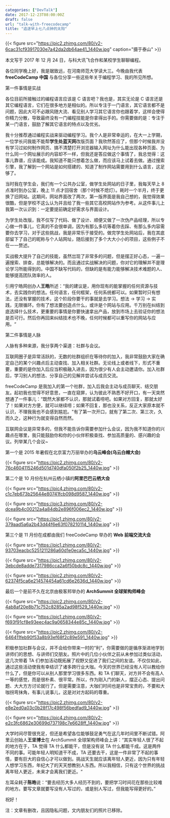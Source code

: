 ```yaml
---
categories: ["DevTalk"]
date: 2017-12-23T08:00:00Z
draft: false
url: "talk-with-freecodecamp"
title: "追逐早上七八点钟的太阳"
---
```


{{< figure src="https://pic2.zhimg.com/80/v2-6cac31cf93917030e7a42da2db64ae41_1440w.jpg" caption="摄于泰山" >}}

本文写于 2017 年 12 月 24 日，与科大讯飞合作和某校学生聊聊编程。

各位同学晚上好，我是琚致远，在河南师范大学读大三。今晚由我代表 **freeCodeCamp 中国** 与各位分享一些这些年关于编程学习、我的所见所想。

第一件事情是实战

各位目前所接触过的编程语言应该是 C 语言吧？我也是，其实无论是 C 语言还是其它编程语言，它们在很多地方是相似的。所以专注于一门语言，其它语言都不是问题，因此大可不必跟风随大流、看见别人学习其它语言你也跟着学，这样会使得你精力分散，导致最终没有一门编程技能是你拿得出手的。你需要做的是：专注于某一门语言，鼓励了解其它语言的特点以及优劣。

我十分推荐通过编程实战来驱动编程学习。我个人是非常幸运的，在大一上学期，一位学长问我能不能帮**学生处蓝天网**改版页面？我欣然答应了，但那个时候我并没有学习过如何制作网页、搞不清楚打开浏览器输入网址为什么能出现各种页面、为什么同一个网址展示的内容却不一样，但我还是答应做这个事情了，我总觉得：这事儿靠谱，应该能成。我知道不能只想着怎么做，而应该马上试着去做。通过搜索引擎，我了解到一个网站是如何搭建的、知道了制作网站需要用到什么语言，这足够了。

当时我在学生会，我们有一个公共办公室，做学生处网站的日子里，我每天早上 8 点准时到办公室，晚上 11 点才回宿舍（那个时候不熄灯）。耗时一个半月，终于更换了旧网站。这期间，网站界面改了两次，第一版界面是我自己想的，我觉得效果很酷，但是学校不这么认为并且给了我一些其它高校网站作为参考。从这件事儿上我第一次认识到：一定要提前确定好需求与界面设计。

为学生处改版，我不仅写了代码、做了设计、顺便又做了一次伪产品经理，所以专心做一件事儿，它真的不会很单调，因为有那么多坑等着你去踩、有那么多内容需要你去学习，对于这些挑战，我是非常乐于接受的。做完学生处网站后，我在其底部留下了自己的昵称与个人站网址，随后接到了多个大大小小的项目，这些例子不在一一赘述。

实战极大提升了自己的技能，虽然岀现了非常多的问题，但是摆正好心态，一遍一遍搜索、排查，总能够解决的。而且通过实战解决的问题，你对它的理解并不是理论学习所能得到的。中国不缺写代码的，但缺的是有能力能够解决技术难题的人、能够提高团队效率的人。

引用宁皓网创办人**王皓**所述：“我的建议是，用你现有的能掌握的任何资源与技术，去实践你的想法。任何语言，任何框架，任何系统都可以。如果暂时只有想法，还没有掌握的技术，这个阶段你要干的事就是去学习。想法 → 学习 → 实践，无限循环。你有了想法要创造点什么，或许是个网站与应用。千万别在纠结到底选择什么技术，更重要的事情是你要快速拿出产品，放到市场上去验证你的想法是否可行。然后你再回来纠结技术也不晚，任何时候都可以重写你的网站与应用。“

第二件事情是人脉

人脉有多种来源，我分享两个渠道：社群与会议。

互联网圈子是异常活跃的，无数的社群组织在等待你的加入，我非常鼓励大家在确定自己的某个兴趣点后主动查找、加入相关社群。无论线上或者线下，形式不重要，重要的是你加入后应当积极融入进去，因为很少有人会主动邀请你。加入社群后，学习别人的想法、分享自己的见解并尝试与成员交流。

freeCodeCamp 是我加入的第一个社群，加入后我会主动与成员聊天、结交朋友。起初我也觉得不好意思，一直在窥屏，认为彼此不熟悉不好开口，有一天突然想通了一件事儿：“既然大家都不认识，那就试着唠吧。如果对方回复，那就太好了！如果对方方便，就可以继续唠；如果不回复，那也没关系，反正大家原本就不认识，不理我我也不会感到尴尬。"有了第一次开口，就有了第二次、第三次，久而久之，这种行为就变得自然而然。

互联网会议是异常多的，但我不能告诉你需要参加什么会议，因为我不知道你的兴趣点在哪里，我只能鼓励你和你的小伙伴积极查找、参加高质量的、感兴趣的会议。列举某几个会议~

第一个是 2015 年暑假在北京富力万丽举办的**乌云峰会(乌云白帽大会)**

{{< figure src="https://pic2.zhimg.com/80/v2-76c4604115246d501d740dfa050f2b25_1440w.jpg" >}}

第二个是 10 月份在杭州云栖小镇的**阿里巴巴云栖大会**

{{< figure src="https://pic4.zhimg.com/80/v2-c1c7eb673b25644e80741fcb098d9587_1440w.jpg" >}}

{{< figure src="https://pic3.zhimg.com/80/v2-dcea9b4c00212a4a84db2e896f006ec2_1440w.jpg" >}}

{{< figure src="https://pic1.zhimg.com/80/v2-379aad5a6a2b43d44f6e63f078210114_1440w.jpg" >}}

第三个是 11 月份在成都由我们 freeCodeCamp 举办的 **Web 前端交流大会**

{{< figure src="https://pic1.zhimg.com/80/v2-93703eacbc5251211286a60d1e0eca5c_1440w.jpg" >}}

{{< figure src="https://pic1.zhimg.com/80/v2-3ebcde8adde7317986cca2a6f50bdc8c_1440w.jpg" >}}

{{< figure src="https://pic2.zhimg.com/80/v2-62374f5ca6e214574454a61cd6e2636d_1440w.jpg" >}}

最后一个是前不久在北京由极客邦举办的 **ArchSummit 全球架构师峰会**

{{< figure src="https://pic2.zhimg.com/80/v2-4ab8af20e8b71c752c8285a2ad98f529_1440w.jpg" >}}

{{< figure src="https://pic1.zhimg.com/80/v2-f693f91cf8e93eec4ac9a0658344e85c_1440w.jpg" >}}

{{< figure src="https://pic2.zhimg.com/80/v2-646411feb90f53a8b93ef68f2c89e591_1440w.jpg" >}}

积极参加社群与会议，并不会给你带来一时的“利”，你需要做的是循序渐进地学到讲师们的思想、与讲师们交朋友。照片中的几位小伙伴之前从未参加过类似活动，这几次带着 TA 们参加活动既拓展了视野又促进了我们之间的友谊。不仅仅如此，通过这些活动使我有幸结识了诸多跨行业大咖。今天的世界已经没有人可以教给你什么了，但是你可以从别人那里学习很多东西。和 TA 们聊天，对方并不会有高人一等的感觉，而是很朴素、很平常。所以，作为刚入门的新人，摆正心态、提出问题、大大方方讨论就行了。但是需要注意，大咖们时间也是非常宝贵的，不要和大咖拐弯抹角，有事儿说事儿，这是对对方起码的尊重。

{{< figure src="https://pic2.zhimg.com/80/v2-e8e2ed0a03c0b28f17c498f56bedfad9_1440w.jpg" >}}

{{< figure src="https://pic4.zhimg.com/80/v2-e2c3fc6862e30699d737198c7e6628ff_1440w.jpg" >}}

大学时间尽管很充足，但还是希望各位能够鼓足勇气在这几年时间里不断试错。阿里云创始人**王坚博士**在 ArchSummit 全球架构师峰会上讲：“其实年轻人很了不起的地方在于，TA 觉得 TA 什么都能干，但是没有说 TA 什么都能千成。这是两件不同的事。可能年轻人明知道干不成，TA 还要去干，这是一件非常了不起的事情，要有巨大的自信心才可以做到。挑战天生就应该离年轻人更近，因为只有年轻人想学习东西，年纪大了的天天想教别人东西。所以我相信，只有这个世界的挑战离年轻人更近，未来才会离我们更近。“

左耳朵耗子**陈皓**说：“要去经历大多人经历不到的，要把学习时间花在那些比较难的地方。要写文章就要写没有人写过的，或是别人写过，但我能写得更好的。”

祝好！

注：文章有删改，且因隐私问题，文内朋友们的照片已移除。
